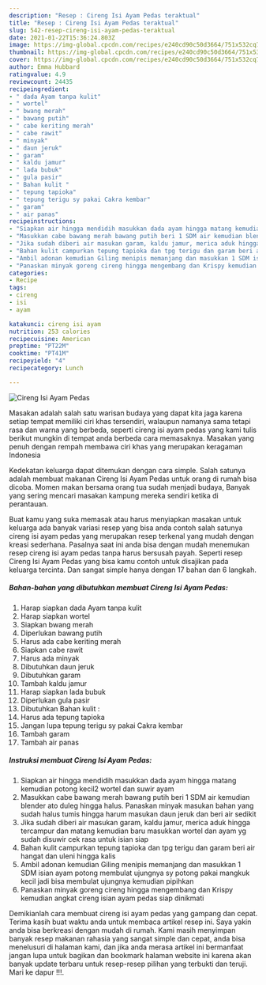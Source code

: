 ```yaml
---
description: "Resep : Cireng Isi Ayam Pedas teraktual"
title: "Resep : Cireng Isi Ayam Pedas teraktual"
slug: 542-resep-cireng-isi-ayam-pedas-teraktual
date: 2021-01-22T15:36:24.803Z
image: https://img-global.cpcdn.com/recipes/e240cd90c50d3664/751x532cq70/cireng-isi-ayam-pedas-foto-resep-utama.jpg
thumbnail: https://img-global.cpcdn.com/recipes/e240cd90c50d3664/751x532cq70/cireng-isi-ayam-pedas-foto-resep-utama.jpg
cover: https://img-global.cpcdn.com/recipes/e240cd90c50d3664/751x532cq70/cireng-isi-ayam-pedas-foto-resep-utama.jpg
author: Emma Hubbard
ratingvalue: 4.9
reviewcount: 24435
recipeingredient:
- " dada Ayam tanpa kulit"
- " wortel"
- " bwang merah"
- " bawang putih"
- " cabe keriting merah"
- " cabe rawit"
- " minyak"
- " daun jeruk"
- " garam"
- " kaldu jamur"
- " lada bubuk"
- " gula pasir"
- " Bahan kulit "
- " tepung tapioka"
- " tepung terigu sy pakai Cakra kembar"
- " garam"
- " air panas"
recipeinstructions:
- "Siapkan air hingga mendidih masukkan dada ayam hingga matang kemudian potong kecil2 wortel dan suwir ayam"
- "Masukkan cabe bawang merah bawang putih beri 1 SDM air kemudian blender ato duleg hingga halus. Panaskan minyak masukan bahan yang sudah halus tumis hingga harum masukan daun jeruk dan beri air sedikit"
- "Jika sudah diberi air masukan garam, kaldu jamur, merica aduk hingga tercampur dan matang kemudian baru masukkan wortel dan ayam yg sudah disuwir cek rasa untuk isian siap"
- "Bahan kulit campurkan tepung tapioka dan tpg terigu dan garam beri air hangat dan uleni hingga kalis"
- "Ambil adonan kemudian Giling menipis memanjang dan masukkan 1 SDM isian ayam potong membulat ujungnya sy potong pakai mangkuk kecil jadi bisa membulat ujungnya kemudian pipihkan"
- "Panaskan minyak goreng cireng hingga mengembang dan Krispy kemudian angkat cireng isian ayam pedas siap dinikmati"
categories:
- Recipe
tags:
- cireng
- isi
- ayam

katakunci: cireng isi ayam 
nutrition: 253 calories
recipecuisine: American
preptime: "PT22M"
cooktime: "PT41M"
recipeyield: "4"
recipecategory: Lunch

---
```



![Cireng Isi Ayam Pedas](https://img-global.cpcdn.com/recipes/e240cd90c50d3664/751x532cq70/cireng-isi-ayam-pedas-foto-resep-utama.jpg)

Masakan adalah salah satu warisan budaya yang dapat kita jaga karena setiap tempat memiliki ciri khas tersendiri, walaupun namanya sama tetapi rasa dan warna yang berbeda, seperti cireng isi ayam pedas yang kami tulis berikut mungkin di tempat anda berbeda cara memasaknya. Masakan yang penuh dengan rempah membawa ciri khas yang merupakan keragaman Indonesia

Kedekatan keluarga dapat ditemukan dengan cara simple. Salah satunya adalah membuat makanan Cireng Isi Ayam Pedas untuk orang di rumah bisa dicoba. Momen makan bersama orang tua sudah menjadi budaya, Banyak yang sering mencari masakan kampung mereka sendiri ketika di perantauan.



Buat kamu yang suka memasak atau harus menyiapkan masakan untuk keluarga ada banyak variasi resep yang bisa anda contoh salah satunya cireng isi ayam pedas yang merupakan resep terkenal yang mudah dengan kreasi sederhana. Pasalnya saat ini anda bisa dengan mudah menemukan resep cireng isi ayam pedas tanpa harus bersusah payah.
Seperti resep Cireng Isi Ayam Pedas yang bisa kamu contoh untuk disajikan pada keluarga tercinta. Dan sangat simple hanya dengan 17 bahan dan 6 langkah.


<!--inarticleads1-->

##### Bahan-bahan yang dibutuhkan membuat Cireng Isi Ayam Pedas:

1. Harap siapkan  dada Ayam tanpa kulit
1. Harap siapkan  wortel
1. Siapkan  bwang merah
1. Diperlukan  bawang putih
1. Harus ada  cabe keriting merah
1. Siapkan  cabe rawit
1. Harus ada  minyak
1. Dibutuhkan  daun jeruk
1. Dibutuhkan  garam
1. Tambah  kaldu jamur
1. Harap siapkan  lada bubuk
1. Diperlukan  gula pasir
1. Dibutuhkan  Bahan kulit :
1. Harus ada  tepung tapioka
1. Jangan lupa  tepung terigu sy pakai Cakra kembar
1. Tambah  garam
1. Tambah  air panas




<!--inarticleads2-->

##### Instruksi membuat  Cireng Isi Ayam Pedas:

1. Siapkan air hingga mendidih masukkan dada ayam hingga matang kemudian potong kecil2 wortel dan suwir ayam
1. Masukkan cabe bawang merah bawang putih beri 1 SDM air kemudian blender ato duleg hingga halus. Panaskan minyak masukan bahan yang sudah halus tumis hingga harum masukan daun jeruk dan beri air sedikit
1. Jika sudah diberi air masukan garam, kaldu jamur, merica aduk hingga tercampur dan matang kemudian baru masukkan wortel dan ayam yg sudah disuwir cek rasa untuk isian siap
1. Bahan kulit campurkan tepung tapioka dan tpg terigu dan garam beri air hangat dan uleni hingga kalis
1. Ambil adonan kemudian Giling menipis memanjang dan masukkan 1 SDM isian ayam potong membulat ujungnya sy potong pakai mangkuk kecil jadi bisa membulat ujungnya kemudian pipihkan
1. Panaskan minyak goreng cireng hingga mengembang dan Krispy kemudian angkat cireng isian ayam pedas siap dinikmati




Demikianlah cara membuat cireng isi ayam pedas yang gampang dan cepat. Terima kasih buat waktu anda untuk membaca artikel resep ini. Saya yakin anda bisa berkreasi dengan mudah di rumah. Kami masih menyimpan banyak resep makanan rahasia yang sangat simple dan cepat, anda bisa menelusuri di halaman kami, dan jika anda merasa artikel ini bermanfaat jangan lupa untuk bagikan dan bookmark halaman website ini karena akan banyak update terbaru untuk resep-resep pilihan yang terbukti dan teruji. Mari ke dapur !!!. 
